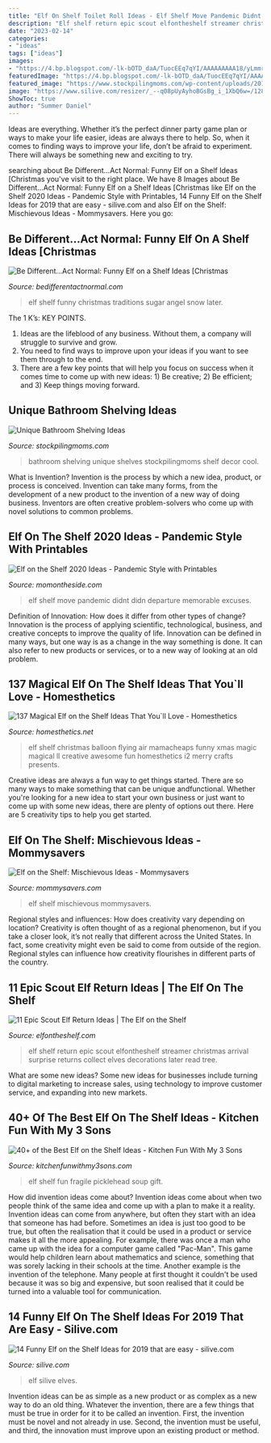 ```yaml
---
title: "Elf On Shelf Toilet Roll Ideas - Elf Shelf Move Pandemic Didnt Didn Departure Memorable Excuses"
description: "Elf shelf return epic scout elfontheshelf streamer christmas arrival surprise returns collect elves decorations later read tree"
date: "2023-02-14"
categories:
- "ideas"
tags: ["ideas"]
images:
- "https://4.bp.blogspot.com/-lk-bOTD_daA/TuocEEq7qYI/AAAAAAAAA18/yLmmrqKKvJQ/s1600/elf+on+a+shelf+drinking+syrup.jpg"
featuredImage: "https://4.bp.blogspot.com/-lk-bOTD_daA/TuocEEq7qYI/AAAAAAAAA18/yLmmrqKKvJQ/s1600/elf+on+a+shelf+drinking+syrup.jpg"
featured_image: "https://www.stockpilingmoms.com/wp-content/uploads/2016/12/Unique-Bathroom-Shelving-Ideas.jpg"
image: "https://www.silive.com/resizer/_--q08pUyAyhoBGsBg_i_1XbQ6w=/1280x0/smart/arc-anglerfish-arc2-prod-advancelocal.s3.amazonaws.com/public/O77WALARQNG2LCRXN6LFD4Z7ZY.jpg"
ShowToc: true
author: "Summer Daniel"
---
```



Ideas are everything. Whether it’s the perfect dinner party game plan or ways to make your life easier, ideas are always there to help. So, when it comes to finding ways to improve your life, don’t be afraid to experiment. There will always be something new and exciting to try.

	

		
searching about Be Different...Act Normal: Funny Elf on a Shelf Ideas [Christmas you've visit to the right place. We have 8 Images about Be Different...Act Normal: Funny Elf on a Shelf Ideas [Christmas like Elf on the Shelf 2020 Ideas - Pandemic Style with Printables, 14 Funny Elf on the Shelf Ideas for 2019 that are easy - silive.com and also Elf on the Shelf: Mischievous Ideas - Mommysavers. Here you go:
		
    
## Be Different...Act Normal: Funny Elf On A Shelf Ideas [Christmas

<img loading=lazy src="https://4.bp.blogspot.com/-lk-bOTD_daA/TuocEEq7qYI/AAAAAAAAA18/yLmmrqKKvJQ/s1600/elf+on+a+shelf+drinking+syrup.jpg" onerror="this.onerror=null;this.src='https://tse3.mm.bing.net/th?id=OIP.4l0MHn6SSPW2PDcXL6mZHQAAAA&amp;pid=15.1';" alt="Be Different...Act Normal: Funny Elf on a Shelf Ideas [Christmas">

_Source: bedifferentactnormal.com_

>elf shelf funny christmas traditions sugar angel snow later. 

	

The 1 K’s: KEY POINTS.
1. Ideas are the lifeblood of any business. Without them, a company will struggle to survive and grow.
2. You need to find ways to improve upon your ideas if you want to see them through to the end.
3. There are a few key points that will help you focus on success when it comes time to come up with new ideas: 1) Be creative; 2) Be efficient; and 3) Keep things moving forward.

    
## Unique Bathroom Shelving Ideas

<img loading=lazy src="https://www.stockpilingmoms.com/wp-content/uploads/2016/12/Unique-Bathroom-Shelving-Ideas.jpg" onerror="this.onerror=null;this.src='https://tse4.mm.bing.net/th?id=OIP.Ni_EHySDO9zz0rpMAkyycwHaLI&amp;pid=15.1';" alt="Unique Bathroom Shelving Ideas">

_Source: stockpilingmoms.com_

>bathroom shelving unique shelves stockpilingmoms shelf decor cool. 

	

What is Invention?
Invention is the process by which a new idea, product, or process is conceived. Invention can take many forms, from the development of a new product to the invention of a new way of doing business. Inventors are often creative problem-solvers who come up with novel solutions to common problems.

    
## Elf On The Shelf 2020 Ideas - Pandemic Style With Printables

<img loading=lazy src="https://momontheside.com/wp-content/uploads/2020/12/elf-didnt-move-683x1024.png" onerror="this.onerror=null;this.src='https://tse1.mm.bing.net/th?id=OIP.qV8P-SlXx01skkf-J9DhQwHaLG&amp;pid=15.1';" alt="Elf on the Shelf 2020 Ideas - Pandemic Style with Printables">

_Source: momontheside.com_

>elf shelf move pandemic didnt didn departure memorable excuses. 

	

Definition of Innovation: How does it differ from other types of change?
Innovation is the process of applying scientific, technological, business, and creative concepts to improve the quality of life. Innovation can be defined in many ways, but one way is as a change in the way something is done. It can also refer to new products or services, or to a new way of looking at an old problem.

    
## 137 Magical Elf On The Shelf Ideas That You`ll Love - Homesthetics

<img loading=lazy src="http://cdn.homesthetics.net/wp-content/uploads/2017/10/Elf-Hot-Air-Balloon.jpg" onerror="this.onerror=null;this.src='https://tse2.mm.bing.net/th?id=OIP.Np7vIuL5SerrfKj2nNEB4wHaJ4&amp;pid=15.1';" alt="137 Magical Elf on the Shelf Ideas That You`ll Love - Homesthetics">

_Source: homesthetics.net_

>elf shelf christmas balloon flying air mamacheaps funny xmas magic magical ll creative awesome fun homesthetics i2 merry crafts presents. 

	

Creative ideas are always a fun way to get things started. There are so many ways to make something that can be unique andfunctional. Whether you're looking for a new idea to start your own business or just want to come up with some new ideas, there are plenty of options out there. Here are 5 creativity tips to help you get started.

    
## Elf On The Shelf: Mischievous Ideas - Mommysavers

<img loading=lazy src="http://www.mommysavers.com/wp-content/uploads/2014/11/10846250_10152896135720816_5362707404761296138_n.jpg" onerror="this.onerror=null;this.src='https://tse4.mm.bing.net/th?id=OIP.UCDjUgSMaM7m4rlxmtdT9QHaJ4&amp;pid=15.1';" alt="Elf on the Shelf: Mischievous Ideas - Mommysavers">

_Source: mommysavers.com_

>elf shelf mischievous mommysavers. 

	

Regional styles and influences: How does creativity vary depending on location?
Creativity is often thought of as a regional phenomenon, but if you take a closer look, it’s not really that different across the United States. In fact, some creativity might even be said to come from outside of the region. Regional styles can influence how creativity flourishes in different parts of the country.

    
## 11 Epic Scout Elf Return Ideas | The Elf On The Shelf

<img loading=lazy src="https://media.elfontheshelf.com/files/managed/blog-epic-returns10.png" onerror="this.onerror=null;this.src='https://tse3.mm.bing.net/th?id=OIP.bb4C9whRLuVdro1cwicqPQHaHa&amp;pid=15.1';" alt="11 Epic Scout Elf Return Ideas | The Elf on the Shelf">

_Source: elfontheshelf.com_

>elf shelf return epic scout elfontheshelf streamer christmas arrival surprise returns collect elves decorations later read tree. 

	

What are some new ideas?
Some new ideas for businesses include turning to digital marketing to increase sales, using technology to improve customer service, and expanding into new markets.

    
## 40+ Of The Best Elf On The Shelf Ideas - Kitchen Fun With My 3 Sons

<img loading=lazy src="https://kitchenfunwithmy3sons.com/wp-content/uploads/2016/11/The-Best-Elf-On-The-Shelf-Ideas-6.jpg" onerror="this.onerror=null;this.src='https://tse4.mm.bing.net/th?id=OIP.k6jUGV6nFBJjovBrzimaugHaHa&amp;pid=15.1';" alt="40+ of the Best Elf on the Shelf Ideas - Kitchen Fun With My 3 Sons">

_Source: kitchenfunwithmy3sons.com_

>elf shelf fun fragile picklehead soup gift. 

	

How did invention ideas come about?
Invention ideas come about when two people think of the same idea and come up with a plan to make it a reality. Invention ideas can come from anywhere, but often they start with an idea that someone has had before. Sometimes an idea is just too good to be true, but often the realisation that it could be used in a product or service makes it all the more appealing. For example, there was once a man who came up with the idea for a computer game called "Pac-Man". This game would help children learn about mathematics and science, something that was sorely lacking in their schools at the time. Another example is the invention of the telephone. Many people at first thought it couldn't be used because it was so big and expensive, but soon realised that it could be turned into a valuable tool for communication.

    
## 14 Funny Elf On The Shelf Ideas For 2019 That Are Easy - Silive.com

<img loading=lazy src="https://www.silive.com/resizer/_--q08pUyAyhoBGsBg_i_1XbQ6w=/1280x0/smart/arc-anglerfish-arc2-prod-advancelocal.s3.amazonaws.com/public/O77WALARQNG2LCRXN6LFD4Z7ZY.jpg" onerror="this.onerror=null;this.src='https://tse2.mm.bing.net/th?id=OIP.jCLnatipg894pOpfwkf1EQHaFj&amp;pid=15.1';" alt="14 Funny Elf on the Shelf Ideas for 2019 that are easy - silive.com">

_Source: silive.com_

>elf silive elves. 

	

Invention ideas can be as simple as a new product or as complex as a new way to do an old thing. Whatever the invention, there are a few things that must be true in order for it to be called an invention. First, the invention must be novel and not already in use. Second, the invention must be useful, and third, the innovation must improve upon an existing product or method.

